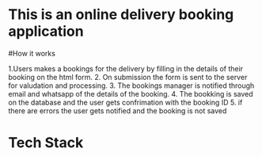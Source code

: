 # This is an online delivery booking application 

#How it works

1.Users makes a bookings for the delivery by filling in the details of their booking on the html form.
2. On submission the form is sent to the server for valudation and processing.
3. The bookings manager is notified through email and whatsapp of the details of the booking.
4. The bookking is saved on the database and the user gets confrimation with the booking ID
5. if there are errors the user gets notified and the booking is not saved

# Tech Stack
